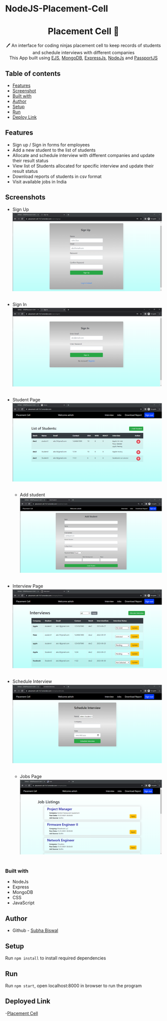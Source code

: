 # NodeJS-Placement-Cell
 <h1 align="center">Placement Cell  📝</h1> 
<p align="center">
 🖊️ An interface for coding ninjas placement cell to keep records of students and schedule interviews with different companies <br>
     This App built using <a href="https://ejs.co/">EJS</a>, <a href="https://www.mongodb.com/">MongoDB</a>, <a href="https://expressjs.com/">ExpressJs</a>, <a href="https://nodejs.org/en/">NodeJs</a> and <a href="http://www.passportjs.org/">PassportJS</a>
</p>

## Table of contents

- [Features](#Features)
- [Screenshot](#Screenshots)
- [Built with](#built-with)
- [Author](#author)
- [Setup](#Setup)
- [Run](#Run)
- [Deploy Link](#deployed-link)


## Features

- Sign up / Sign in forms for employees
- Add a new student to the list of students
- Allocate and schedule interview with different companies and update their result status
- View list of Students allocated for specific interview and update their result status
- Download reports of students in csv format
- Visit available jobs in India

## Screenshots

- Sign Up
  ![Sign-Up](./page-screenshots/sign-up-page.png)<br /><br />

- Sign In
  ![Sign-In](./page-screenshots/sign-in-page.png)<br /><br />

- Student Page
  ![Student-Page](./page-screenshots/home-page.png)<br /><br />

  - Add student
  ![Add-Student](./page-screenshots/add-students-page.png)<br /><br />

- Interview Page
  ![Interview-Page](./page-screenshots/interviews-list-page.png)<br /><br />

- Schedule Interview
  ![Interview](./page-screenshots/Allocate-interview-page.png)<br /><br />

  - Jobs Page
  ![Add-Student](./page-screenshots/jobs-page.png)<br /><br />

### Built with

- NodeJs
- Express
- MongoDB
- CSS
- JavaScript

## Author

- Github - [Subha Biswal](https://github.com/20SB)

## Setup

Run `npm install` to install required dependencies

## Run

Run `npm start`, open localhost:8000 in browser to run the program

## Deployed Link

-[Placement Cell](https://placement-cell-7ci7.onrender.com)